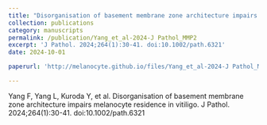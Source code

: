 ```yaml
---
title: "Disorganisation of basement membrane zone architecture impairs melanocyte residence in vitiligo"
collection: publications
category: manuscripts
permalink: /publication/Yang_et_al-2024-J Pathol_MMP2
excerpt: 'J Pathol. 2024;264(1):30-41. doi:10.1002/path.6321'
date: 2024-10-01

paperurl: 'http://melanocyte.github.io/files/Yang_et_al-2024-J Pathol_MMP2.pdf'

---
```

Yang F, Yang L, Kuroda Y, et al. Disorganisation of basement membrane zone architecture impairs melanocyte residence in vitiligo. J Pathol. 2024;264(1):30-41. doi:10.1002/path.6321